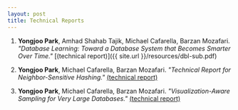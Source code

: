 ```yaml
---
layout: post
title: Technical Reports
---
```


1. **Yongjoo Park**, Amhad Shahab Tajik, Michael Cafarella, Barzan Mozafari.
   *"Database Learning: Toward a Database System that Becomes Smarter Over Time."*
   [(technical report)]({{ site.url }}/resources/dbl-sub.pdf)

1. **Yongjoo Park**, Michael Cafarella, Barzan Mozafari.
   *"Technical Report for Neighbor-Sensitive Hashing."*
   [(technical report)](http://www-personal.umich.edu/~pyongjoo/vldb2016sup.pdf)

1. **Yongjoo Park**, Michael Cafarella, Barzan Mozafari.
   *"Visualization-Aware Sampling for Very Large Databases."*
   [(technical report)](https://arxiv.org/abs/1510.03921)
